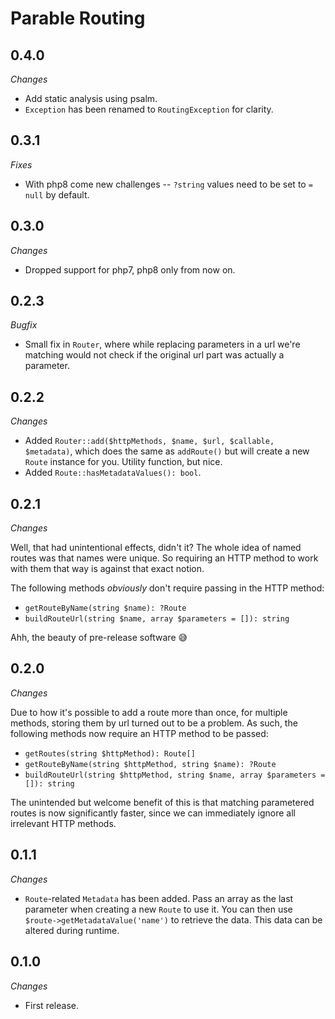# Parable Routing

## 0.4.0

_Changes_

- Add static analysis using psalm.
- `Exception` has been renamed to `RoutingException` for clarity.

## 0.3.1

_Fixes_
- With php8 come new challenges -- `?string` values need to be set to `= null` by default.

## 0.3.0

_Changes_
- Dropped support for php7, php8 only from now on.

## 0.2.3

_Bugfix_

- Small fix in `Router`, where while replacing parameters in a url we're matching would not check if the original url part was actually a parameter.

## 0.2.2

_Changes_

- Added `Router::add($httpMethods, $name, $url, $callable, $metadata)`, which does the same as `addRoute()` but will create a new `Route` instance for you. Utility function, but nice.
- Added `Route::hasMetadataValues(): bool`.

## 0.2.1

_Changes_

Well, that had unintentional effects, didn't it? The whole idea of named routes was that names were unique. So requiring an HTTP method to work with them that way is against that exact notion.

The following methods _obviously_ don't require passing in the HTTP method:
- `getRouteByName(string $name): ?Route`
- `buildRouteUrl(string $name, array $parameters = []): string`

Ahh, the beauty of pre-release software 😅

## 0.2.0

_Changes_

Due to how it's possible to add a route more than once, for multiple methods, storing them by url turned out to be a problem. As such, the following methods now require an HTTP method to be passed:
  - `getRoutes(string $httpMethod): Route[]`
  - `getRouteByName(string $httpMethod, string $name): ?Route`
  - `buildRouteUrl(string $httpMethod, string $name, array $parameters = []): string`
  
The unintended but welcome benefit of this is that matching parametered routes is now significantly faster, since we can immediately ignore all irrelevant HTTP methods.

## 0.1.1

_Changes_
- `Route`-related `Metadata` has been added. Pass an array as the last parameter when creating a new `Route` to use it. You can then use `$route->getMetadataValue('name')` to retrieve the data. This data can be altered during runtime.

## 0.1.0

_Changes_
- First release.

